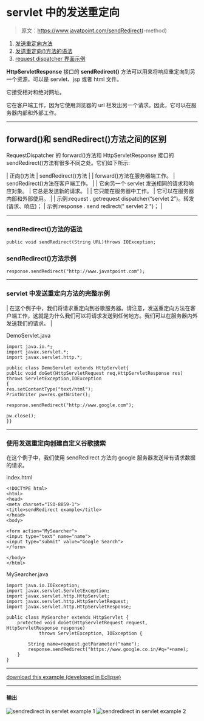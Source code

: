 # servlet 中的发送重定向

> 原文：<https://www.javatpoint.com/sendRedirect(>-method)

1.  [发送重定向方法](#)
2.  [发送重定向()方法的语法](#redirectsyn)
3.  [request dispatcher 界面示例](#redirectex)

**HttpServletResponse** 接口的 **sendRedirect()** 方法可以用来将响应重定向到另一个资源，可以是 servlet、jsp 或者 html 文件。

它接受相对和绝对网址。

它在客户端工作，因为它使用浏览器的 url 栏发出另一个请求。因此，它可以在服务器内部和外部工作。

* * *

## forward()和 sendRedirect()方法之间的区别

RequestDispatcher 的 forward()方法和 HttpServletResponse 接口的 sendRedirect()方法有很多不同之处。它们如下所示:

| 正向()方法 | sendRedirect()方法 |
| forward()方法在服务器端工作。 | sendRedirect()方法在客户端工作。 |
| 它向另一个 servlet 发送相同的请求和响应对象。 | 它总是发送新的请求。 |
| 它只能在服务器中工作。 | 它可以在服务器内部和外部使用。 |
| 示例:request . getrequest dispatcher(“servlet 2”)。转发(请求、响应)； | 示例:response . send redirect(" servlet 2 ")； |

* * *

### sendRedirect()方法的语法

```
public void sendRedirect(String URL)throws IOException;

```

### sendRedirect()方法示例

```
response.sendRedirect("http://www.javatpoint.com");

```

* * *

### servlet 中发送重定向方法的完整示例

| 在这个例子中，我们将请求重定向到谷歌服务器。请注意，发送重定向方法在客户端工作，这就是为什么我们可以将请求发送到任何地方。我们可以在服务器内外发送我们的请求。 |

DemoServlet.java

```
import java.io.*;
import javax.servlet.*;
import javax.servlet.http.*;

public class DemoServlet extends HttpServlet{
public void doGet(HttpServletRequest req,HttpServletResponse res)
throws ServletException,IOException
{
res.setContentType("text/html");
PrintWriter pw=res.getWriter();

response.sendRedirect("http://www.google.com");

pw.close();
}}

```

* * *

### 使用发送重定向创建自定义谷歌搜索

在这个例子中，我们使用 sendRedirect 方法向 google 服务器发送带有请求数据的请求。

index.html

```
<!DOCTYPE html>
<html>
<head>
<meta charset="ISO-8859-1">
<title>sendRedirect example</title>
</head>
<body>

<form action="MySearcher">
<input type="text" name="name">
<input type="submit" value="Google Search">
</form>

</body>
</html>

```

MySearcher.java

```
import java.io.IOException;
import javax.servlet.ServletException;
import javax.servlet.http.HttpServlet;
import javax.servlet.http.HttpServletRequest;
import javax.servlet.http.HttpServletResponse;

public class MySearcher extends HttpServlet {
	protected void doGet(HttpServletRequest request, HttpServletResponse response)
            throws ServletException, IOException {

		String name=request.getParameter("name");
		response.sendRedirect("https://www.google.co.in/#q="+name);
	}
}

```

* * *

[download this example (developed in Eclipse)](https://static.javatpoint.com/src/servlet/eclipse/GoogleSearcher.zip)

* * *

#### 输出

![sendredirect in servlet example 1](../img/2419a17759b32b336640da6c0e55730c.png)
![sendredirect in servlet example 2](../img/bd4c1f7eedab706e0db8a4f088942cd1.png)